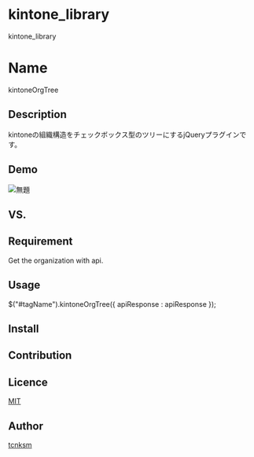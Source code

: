 # kintone_library
kintone_library







Name
====

kintoneOrgTree

## Description
kintoneの組織構造をチェックボックス型のツリーにするjQueryプラグインです。
## Demo
![無題](https://user-images.githubusercontent.com/54845469/64181560-a2ecdf80-cea1-11e9-8374-ffa632680d7d.png)
## VS. 

## Requirement

Get the organization with api.
## Usage
$("#tagName").kintoneOrgTree({
   apiResponse : apiResponse 
});
## Install

## Contribution

## Licence

[MIT](https://github.com/tcnksm/tool/blob/master/LICENCE)

## Author

[tcnksm](https://github.com/tcnksm)
